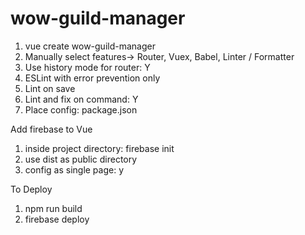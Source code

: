 # wow-guild-manager

1. vue create wow-guild-manager
2. Manually select features-> Router, Vuex, Babel, Linter / Formatter
3. Use history mode for router: Y
4. ESLint with error prevention only
5. Lint on save
5. Lint and fix on command: Y
6. Place config: package.json

Add firebase to Vue
1. inside project directory: firebase init
2. use dist as public directory
3. config as single page: y


To Deploy
1. npm run build
2. firebase deploy
